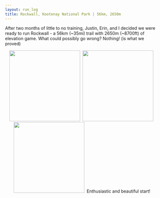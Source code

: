 ```yaml
---
layout: run_log
title: Rockwall, Kootenay National Park | 56km, 2650m
---
```


After two months of little to no training, Justin, Erin, and I decided we were ready to run Rockwall - a 56km (~35mi) trail with 2650m (~8700ft) of elevation game. What could possibly go wrong? Nothing! (is what we proved)


<p align="center">
  <img src="{{ site.baseurl }}/run_log/images/Aug22/Rockwall/initial_excitement.jpg" width="232">&nbsp;
  <img src="{{ site.baseurl }}/run_log/images/Aug22/Rockwall/sunrise1.jpg" width="232">&nbsp;
  <img src="{{ site.baseurl }}/run_log/images/Aug22/Rockwall/sunrise2.jpg" width="232">&nbsp;  
  Enthusiastic and beautiful start!
</p>

